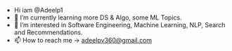 - Hi iam @Adeelp1
- 🌱 I’m currently learning more DS & Algo, some ML Topics.
- 👀 I’m interested in Software Engineering, Machine Learning, NLP, Search and Recommendations.
- 📫 How to reach me -> adeelpv360@gmail.com
